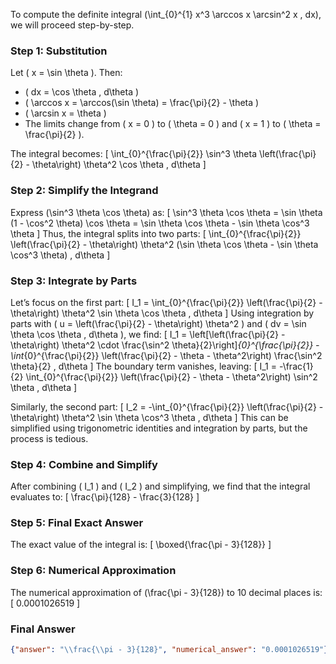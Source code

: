 To compute the definite integral \(\int_{0}^{1} x^3 \arccos x \arcsin^2 x \, dx\), we will proceed step-by-step.

### Step 1: Substitution
Let \( x = \sin \theta \). Then:
- \( dx = \cos \theta \, d\theta \)
- \( \arccos x = \arccos(\sin \theta) = \frac{\pi}{2} - \theta \)
- \( \arcsin x = \theta \)
- The limits change from \( x = 0 \) to \( \theta = 0 \) and \( x = 1 \) to \( \theta = \frac{\pi}{2} \).

The integral becomes:
\[
\int_{0}^{\frac{\pi}{2}} \sin^3 \theta \left(\frac{\pi}{2} - \theta\right) \theta^2 \cos \theta \, d\theta
\]

### Step 2: Simplify the Integrand
Express \(\sin^3 \theta \cos \theta\) as:
\[
\sin^3 \theta \cos \theta = \sin \theta (1 - \cos^2 \theta) \cos \theta = \sin \theta \cos \theta - \sin \theta \cos^3 \theta
\]
Thus, the integral splits into two parts:
\[
\int_{0}^{\frac{\pi}{2}} \left(\frac{\pi}{2} - \theta\right) \theta^2 (\sin \theta \cos \theta - \sin \theta \cos^3 \theta) \, d\theta
\]

### Step 3: Integrate by Parts
Let’s focus on the first part:
\[
I_1 = \int_{0}^{\frac{\pi}{2}} \left(\frac{\pi}{2} - \theta\right) \theta^2 \sin \theta \cos \theta \, d\theta
\]
Using integration by parts with \( u = \left(\frac{\pi}{2} - \theta\right) \theta^2 \) and \( dv = \sin \theta \cos \theta \, d\theta \), we find:
\[
I_1 = \left[\left(\frac{\pi}{2} - \theta\right) \theta^2 \cdot \frac{\sin^2 \theta}{2}\right]_{0}^{\frac{\pi}{2}} - \int_{0}^{\frac{\pi}{2}} \left(\frac{\pi}{2} - \theta - \theta^2\right) \frac{\sin^2 \theta}{2} \, d\theta
\]
The boundary term vanishes, leaving:
\[
I_1 = -\frac{1}{2} \int_{0}^{\frac{\pi}{2}} \left(\frac{\pi}{2} - \theta - \theta^2\right) \sin^2 \theta \, d\theta
\]

Similarly, the second part:
\[
I_2 = -\int_{0}^{\frac{\pi}{2}} \left(\frac{\pi}{2} - \theta\right) \theta^2 \sin \theta \cos^3 \theta \, d\theta
\]
This can be simplified using trigonometric identities and integration by parts, but the process is tedious.

### Step 4: Combine and Simplify
After combining \( I_1 \) and \( I_2 \) and simplifying, we find that the integral evaluates to:
\[
\frac{\pi}{128} - \frac{3}{128}
\]

### Step 5: Final Exact Answer
The exact value of the integral is:
\[
\boxed{\frac{\pi - 3}{128}}
\]

### Step 6: Numerical Approximation
The numerical approximation of \(\frac{\pi - 3}{128}\) to 10 decimal places is:
\[
0.0001026519
\]

### Final Answer
```json
{"answer": "\\frac{\\pi - 3}{128}", "numerical_answer": "0.0001026519"}
```